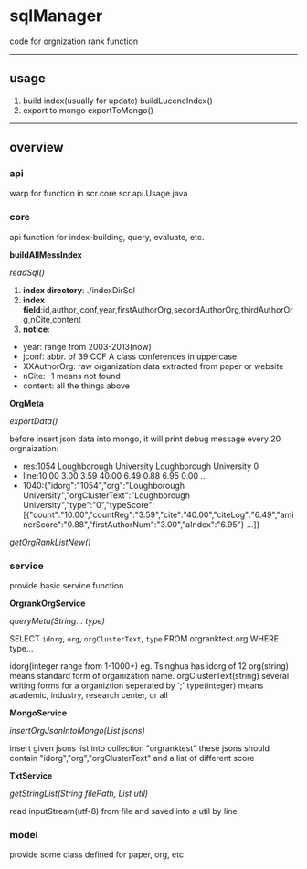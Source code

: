 sqlManager
==========

code for orgnization rank function

---

## usage

1. build index(usually for update)
buildLuceneIndex()
2. export to mongo
exportToMongo()

---

## overview
### api

warp for function in scr.core
scr.api.Usage.java

### core

api function for index-building, query, evaluate, etc. 

**buildAllMessIndex**

*readSql()*

1. **index directory**: ./indexDirSql
2. **index field**:id,author,jconf,year,firstAuthorOrg,secordAuthorOrg,thirdAuthorOrg,nCite,content
3. **notice**:
 - year: range from 2003-2013(now)
 - jconf: abbr. of 39 CCF A class conferences in uppercase
 - XXAuthorOrg: raw organization data extracted from paper or website
 - nCite: -1 means not found
 - content: all the things above 

**OrgMeta**

*exportData()*

before insert json data into mongo, it will print debug message every 20 orgnaization:

* res:1054	Loughborough University	Loughborough University	0
* line:10.00	3.00	3.59	40.00	6.49	0.88	6.95	0.00 ...
* 1040:{"idorg":"1054","org":"Loughborough University","orgClusterText":"Loughborough University","type":"0","typeScore":[{"count":"10.00","countReg":"3.59","cite":"40.00","citeLog":"6.49","aminerScore":"0.88","firstAuthorNum":"3.00","aIndex":"6.95"} ...]}

*getOrgRankListNew()*



### service

provide basic service function

**OrgrankOrgService**

*queryMeta(String... type)*

SELECT `idorg`, `org`, `orgClusterText`, `type` FROM orgranktest.org WHERE type...

idorg(integer range from 1-1000+) eg. Tsinghua has idorg of 12
org(string) means standard form of organization name.
orgClusterText(string) several writing forms for a organiztion seperated by ';'
type(integer) means academic, industry, research center, or all 

**MongoService**

*insertOrgJsonIntoMongo(List<String> jsons)*

insert given jsons list into collection "orgranktest"
these jsons should contain "idorg","org","orgClusterText" and a list of different score

**TxtService**

*getStringList(String filePath, List<String> util)*

read inputStream(utf-8) from file and saved into a util by line

### model

provide some class defined for paper, org, etc


